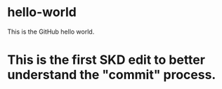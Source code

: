 # hello-world
This is the GitHub hello world.
# This is the first SKD edit to better understand the "commit" process.
